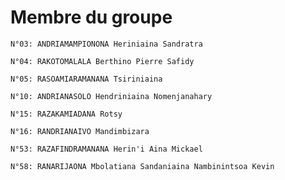# Membre du groupe
  ```
  N°03: ANDRIAMAMPIONONA Heriniaina Sandratra
  ```
  ```
  N°04: RAKOTOMALALA Berthino Pierre Safidy
  ```
  ```
  N°05: RASOAMIARAMANANA Tsiriniaina
  ```
  ```
  N°10: ANDRIANASOLO Hendriniaina Nomenjanahary
  ```
  ```
  N°15: RAZAKAMIADANA Rotsy
  ```
  ```
  N°16: RANDRIANAIVO Mandimbizara
  ```
  ```
  N°53: RAZAFINDRAMANANA Herin'i Aina Mickael
  ```
  ```
  N°58: RANARIJAONA Mbolatiana Sandaniaina Nambinintsoa Kevin
  ```
